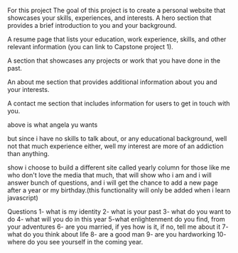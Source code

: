 For this project
The goal of this project is to create a personal website that showcases your skills, experiences, and interests.
A hero section that provides a brief introduction to you and your background.

A resume page that lists your education, work experience, skills, and other relevant information (you can link to Capstone project 1).

A section that showcases any projects or work that you have done in the past.

An about me section that provides additional information about you and your interests.

A contact me section that includes information for users to get in touch with you.

above is what angela yu wants

but since i have no skills to talk about, or any educational background, well not that much experience either, well my interest are more of an addiction than anything.

show i choose to build a different site called yearly column
for those like me who don't love the media that much,
that will show who i am and i will answer bunch of questions, and i will get the chance to add a new page after a year or my birthday.(this functionality will only be added when i learn javascript)

Questions
1- what is my identity
2- what is your past
3- what do you want to do
4- what will you do in this year
5-what enlightenment do you find, from your adventures
6- are you married, if yes how is it, if no, tell me about it
7- what do you think about life
8- are a good man
9- are you hardworking
10- where do you see yourself in the coming year.
